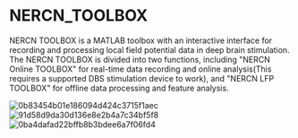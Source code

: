 # NERCN_TOOLBOX
NERCN TOOLBOX is a MATLAB toolbox with an interactive interface for recording and processing local field potential data in deep brain stimulation. The NERCN TOOLBOX is divided into two functions, including "NERCN Online TOOLBOX" for real-time data recording and online analysis(This requires a supported DBS stimulation device to work), and "NERCN LFP TOOLBOX" for offline data processing and feature analysis.

![0b83454b01e186094d424c3715f1aec](https://user-images.githubusercontent.com/53000211/185783526-2bf414db-df45-472c-9f5a-578a432e9383.jpg)
![91d58d9da30d136e8e2b4a7c34bf5f8](https://user-images.githubusercontent.com/53000211/185783586-66a7e79b-41bb-400e-999e-93fa25c75f81.jpg)
![0ba4dafad22bffb8b3bdee6a7f06fd4](https://user-images.githubusercontent.com/53000211/185783619-0a1db2c8-2b3b-40c3-afc9-edcf456d8e08.jpg)
